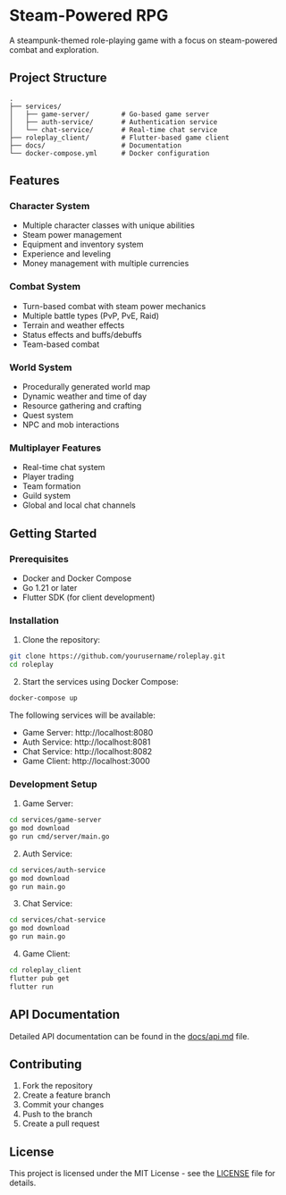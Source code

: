 # Steam-Powered RPG

A steampunk-themed role-playing game with a focus on steam-powered combat and exploration.

## Project Structure

```
.
├── services/
│   ├── game-server/        # Go-based game server
│   ├── auth-service/       # Authentication service
│   └── chat-service/       # Real-time chat service
├── roleplay_client/        # Flutter-based game client
├── docs/                   # Documentation
└── docker-compose.yml      # Docker configuration
```

## Features

### Character System
- Multiple character classes with unique abilities
- Steam power management
- Equipment and inventory system
- Experience and leveling
- Money management with multiple currencies

### Combat System
- Turn-based combat with steam power mechanics
- Multiple battle types (PvP, PvE, Raid)
- Terrain and weather effects
- Status effects and buffs/debuffs
- Team-based combat

### World System
- Procedurally generated world map
- Dynamic weather and time of day
- Resource gathering and crafting
- Quest system
- NPC and mob interactions

### Multiplayer Features
- Real-time chat system
- Player trading
- Team formation
- Guild system
- Global and local chat channels

## Getting Started

### Prerequisites
- Docker and Docker Compose
- Go 1.21 or later
- Flutter SDK (for client development)

### Installation

1. Clone the repository:
```bash
git clone https://github.com/yourusername/roleplay.git
cd roleplay
```

2. Start the services using Docker Compose:
```bash
docker-compose up
```

The following services will be available:
- Game Server: http://localhost:8080
- Auth Service: http://localhost:8081
- Chat Service: http://localhost:8082
- Game Client: http://localhost:3000

### Development Setup

1. Game Server:
```bash
cd services/game-server
go mod download
go run cmd/server/main.go
```

2. Auth Service:
```bash
cd services/auth-service
go mod download
go run main.go
```

3. Chat Service:
```bash
cd services/chat-service
go mod download
go run main.go
```

4. Game Client:
```bash
cd roleplay_client
flutter pub get
flutter run
```

## API Documentation

Detailed API documentation can be found in the [docs/api.md](docs/api.md) file.

## Contributing

1. Fork the repository
2. Create a feature branch
3. Commit your changes
4. Push to the branch
5. Create a pull request

## License

This project is licensed under the MIT License - see the [LICENSE](LICENSE) file for details.